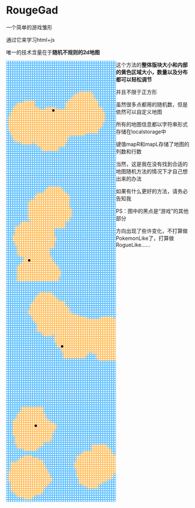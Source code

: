 # RougeGad

一个简单的游戏雏形

通过它来学习html+js

唯一的技术含量在于**随机不规则的2d地图**

<img src='images/example1.png' title='images' style='max-width:300px;float:left'>
<img src='images/example2.png' title='images' style='max-width:300px;float:left'>
<img src='images/example3.png' title='images' style='max-width:300px;float:left'>
<img src='images/example4.png' title='images' style='max-width:300px;float:left'>

这个方法的**整体版块大小和内部的黄色区域大小，数量以及分布都可以轻松调节**

并且不限于正方形

虽然很多点都用的随机数，但是依然可以自定义地图

所有的地图信息都以字符串形式存储在localstorage中

键值mapR和mapL存储了地图的列数和行数

当然，这是我在没有找到合适的地图随机方法的情况下才自己想出来的办法

如果有什么更好的方法，请务必告知我

PS：图中的黑点是“游戏”的其他部分

方向出现了些许变化，不打算做PokemonLike了，打算做RogueLike……
